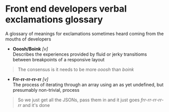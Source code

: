 Front end developers verbal exclamations glossary
===================================

A glossary of meanings for exclamations sometimes heard coming from the mouths of developers

* **Ooosh/Boink** *[v]*  
Describes the experiences provided by fluid or jerky transitioms between breakpoints of a responsive layout

 > The consensus is it needs to be more *ooosh* than *boink*
* **Frr-rr-rr-rr-rr** *[v]*  
The process of iterating through an array using an as yet undefined, but presumably non-trivial, process

 > So we just get all the JSONs, pass them in and it just goes *frr-rr-rr-rr-rr* and it's done

